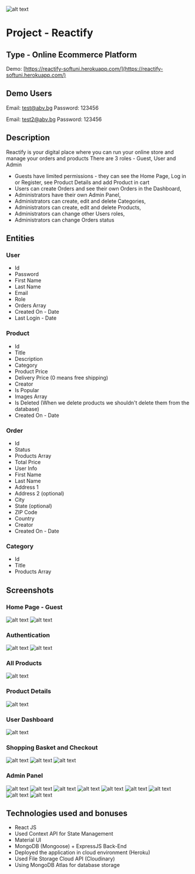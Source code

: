![alt text](https://cdn.searchenginejournal.com/wp-content/uploads/2017/11/e-commerce-link-building-760x400.png)
# Project - Reactify

## Type - Online Ecommerce Platform

Demo: [https://reactify-softuni.herokuapp.com/](https://reactify-softuni.herokuapp.com/)

## Demo Users
Email: test@abv.bg
Password: 123456

Email: test2@abv.bg
Password: 123456

## Description
Reactify is your digital place where you can run your online store and manage your orders and products
There are 3 roles - Guest, User and Admin
- Guests have limited permissions - they can see the Home Page, Log in or Register, see Product Details and add Product in cart
- Users can create Orders and see their own Orders in the Dashboard,
- Administrators have their own Admin Panel,
- Administrators can create, edit and delete Categories,
- Administrators can create, edit and delete Products,
- Administrators can change other Users roles,
- Administrators can change Orders status

## Entities

### User
  - Id
  - Password
  - First Name
  - Last Name
  - Email
  - Role
  - Orders Array
  - Created On - Date
  - Last Login - Date
### Product
  - Id 
  - Title
  - Description
  - Category
  - Product Price
  - Delivery Price (0 means free shipping)
  - Creator
  - Is Popular
  - Images Array
  - Is Deleted (When we delete products we shouldn't delete them from the database)
  - Created On - Date
### Order
  - Id
  - Status
  - Products Array
  - Total Price
  - User Info
  - First Name
  - Last Name
  - Address 1
  - Address 2 (optional)
  - City
  - State (optional)
  - ZIP Code
  - Country
  - Creator
  - Created On - Date
### Category
- Id
- Title
- Products Array
## Screenshots
### Home Page - Guest
![alt text](https://image.prntscr.com/image/MORO9DngQVG0YOAvye11fQ.png)
![alt text](https://image.prntscr.com/image/c8fo8v9rSK2ydV0RE-yChg.png)
### Authentication
![alt text](https://image.prntscr.com/image/1z5TdXSqSqmEspVxd0L0hA.png)
![alt text](https://image.prntscr.com/image/hwDV1nn-TKugAadi2s6jOQ.png)
### All Products
![alt text](https://image.prntscr.com/image/SKzPQizNQxWlH42TwLDeHg.png)
### Product Details
![alt text](https://image.prntscr.com/image/jXdejum0Teiqxy7y8rFeKQ.png)
### User Dashboard
![alt text](https://image.prntscr.com/image/nck6ucmzT7WcEeOhEhC9iQ.png)
### Shopping Basket and Checkout
![alt text](https://image.prntscr.com/image/apERbECNTcuVeTnBk3Jumg.png)
![alt text](https://image.prntscr.com/image/lvgJsnkISSe6U3pCQzIfsA.png)
![alt text](https://image.prntscr.com/image/WD2is01rQEGykJA3ubGtFg.png)
### Admin Panel
![alt text](https://image.prntscr.com/image/dflnazadSqWHYN7sxQsK1A.png)
![alt text](https://image.prntscr.com/image/9HephUdDSnm0BkGlKPUeSQ.png)
![alt text](https://image.prntscr.com/image/9kUR_kKDR4SOzl-Vv5DmYg.png)
![alt text](https://image.prntscr.com/image/IGbQyQd_Rk_5utuh1F2PXg.png)
![alt text](https://image.prntscr.com/image/nsCSg63iQz2fuNYmeYyyig.png)
![alt text](https://image.prntscr.com/image/PPqpANwORE_AZeex2-T_HQ.png)
![alt text](https://image.prntscr.com/image/Z5fZHQLpSWO9ACEdgxycug.png)
![alt text](https://image.prntscr.com/image/qYILTmp4QFejg0AQQIjYyg.png)
![alt text](https://image.prntscr.com/image/Whu1QP-2RSSqHg_VLwiP2w.png)

## Technologies used and bonuses

 - React JS
 - Used Context API for State Management
 - Material UI
 - MongoDB (Mongoose) + ExpressJS Back-End
 - Deployed the application in cloud environment (Heroku)
 - Used File Storage Cloud API (Cloudinary)
 - Using MongoDB Atlas for database storage


